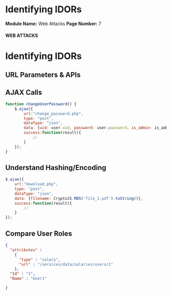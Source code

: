 <!--
 // Platform: Academy
// URL: https://academy.hackthebox.com/module/134/section/1180
// Platform Version: V1
// Module ID: 134
// Module Name: Web Attacks
// Module Difficulty: Medium
// Section ID: 1180
// Section Title: Identifying IDORs
// Page Title: Web Attacks
// Page Number: 7
-->

# Identifying IDORs

**Module Name:** Web Attacks **Page Number:** 7

#### WEB ATTACKS

# Identifying IDORs

## URL Parameters & APIs

## AJAX Calls

``` javascript
function changeUserPassword() {
    $.ajax({
        url:"change_password.php",
        type: "post",
        dataType: "json",
        data: {uid: user.uid, password: user.password, is_admin: is_admin},
        success:function(result){
            //
        }
    });
}
```

## Understand Hashing/Encoding

``` javascript
$.ajax({
    url:"download.php",
    type: "post",
    dataType: "json",
    data: {filename: CryptoJS.MD5('file_1.pdf').toString()},
    success:function(result){
        //
    }
});
```

## Compare User Roles

``` json
{
  "attributes" : 
    {
      "type" : "salary",
      "url" : "/services/data/salaries/users/1"
    },
  "Id" : "1",
  "Name" : "User1"

}
```

####